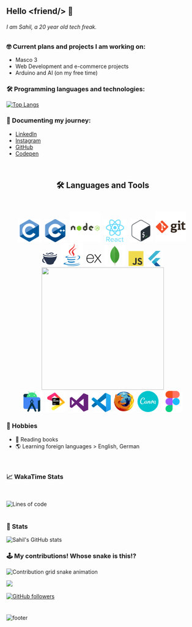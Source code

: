 <h2> Hello  &lt;friend/&gt; 🚀 </h2>
<h6>I am Sahil, a 20 year old tech freak.</h6>

### 🤓 Current plans and projects I am working on:
- Masco 3
- Web Development and e-commerce projects
- Arduino and AI (on my free time)

### 🛠 Programming languages and technologies:
[![Top Langs](https://github-readme-stats-sigma-five.vercel.app/api/top-langs/?username=Professor-codes&layout=compact&theme=midnight-purple)](https://github.com/Professor-codes/github-readme-stats)



### 🦾 Documenting my journey:
- <a href="https://www.linkedin.com/in/sahil-sum-265069269/">LinkedIn</a>
- <a href="https://www.instagram.com/professor.code/">Instagram</a>
- <a href="https://github.com/Professor-codes">GitHub</a>
- <a href="https://codepen.io/Professor-codes">Codepen</a>


<br><h2 align="center"> :hammer_and_wrench: Languages and Tools </h2><br> 

<div align="center">
	<img src="https://github.com/devicons/devicon/blob/master/icons/c/c-original.svg" title="C" alt="C" width="60" height="60"/>&nbsp;
	<img src="https://github.com/devicons/devicon/blob/master/icons/cplusplus/cplusplus-original.svg" title="CPP" alt="CPP" width="60" height="60"/>&nbsp;
	<img src="https://github.com/devicons/devicon/blob/master/icons/nodejs/nodejs-original-wordmark.svg" title="NodeJS" alt="NodeJS" width="80" height="80"/>&nbsp;
	<img src="https://github.com/devicons/devicon/blob/master/icons/react/react-original-wordmark.svg" title="React" alt="React" width="60" height="60"/>&nbsp;
	<img src="https://github.com/devicons/devicon/blob/master/icons/bash/bash-original.svg" title="Bash" alt="Bash" width="60" height="60"/>&nbsp;
	<img src="https://github.com/devicons/devicon/blob/master/icons/git/git-original-wordmark.svg" title="Git" **alt="Git" width="80" height="80"/>&nbsp;
</div>
<div align="center">
	<img src="https://github.com/devicons/devicon/blob/master/icons/coffeescript/coffeescript-original.svg" title="Coffeescript" **alt="Coffeescript" width="40" height="40"/>&nbsp;
  <img src="https://github.com/devicons/devicon/blob/master/icons/java/java-original.svg" title="Java" **alt="Java" width="60" height="60"/>&nbsp;
	<img src="https://github.com/devicons/devicon/blob/master/icons/express/express-original.svg" title="Express" **alt="Express" width="40" height="40"/>&nbsp;
	<img src="https://github.com/devicons/devicon/blob/master/icons/mongodb/mongodb-original.svg" title="MongoDB" **alt="MongoDB" width="55" height="55"/>&nbsp;
	<img src="https://github.com/devicons/devicon/blob/master/icons/javascript/javascript-original.svg" title="JavaScript" **alt="JavaScript" width="40" height="40"/>&nbsp;
	<img src="https://github.com/devicons/devicon/blob/master/icons/flutter/flutter-original.svg" title="Flutter" **alt="Flutter" width="40" height="40"/>&nbsp;
</div>

<div align="center">
<img src="https://camo.githubusercontent.com/3b7c592ede97b6138ffd4b1cc1541c2f3b11fd39/687474703a2f2f33312e6d656469612e74756d626c722e636f6d2f31376665613932306666333665663466356238373764353231366137616164392f74756d626c725f6d6f39786a65387a5a34317163626975666f315f313238302e676966" width="320" height="320">
<div>
  <img src="https://github.com/devicons/devicon/blob/master/icons/androidstudio/androidstudio-original.svg" title="AndroidStudio" **alt="AndroidStudio" width="55" height="55"/>&nbsp;
  <img src="https://github.com/devicons/devicon/blob/master/icons/jetbrains/jetbrains-original.svg" title="Jetbrains" **alt="Jetbrains" width="55" height="55"/>&nbsp;
  <img src="https://github.com/devicons/devicon/blob/master/icons/visualstudio/visualstudio-plain.svg" title="VisualStudio" **alt="VisualStudio" width="50" height="50"/>&nbsp;
  <img src="https://github.com/devicons/devicon/blob/master/icons/vscode/vscode-original.svg" title="VsCode" **alt="VsCode" width="50" height="50"/>&nbsp;
  <img src="https://github.com/devicons/devicon/blob/master/icons/firefox/firefox-original.svg" title="Firefox" **alt="Firefox" width="55" height="55"/>&nbsp;
  <img src="https://github.com/devicons/devicon/blob/master/icons/canva/canva-original.svg" title="Canva" **alt="Canva" width="55" height="55"/>&nbsp;
<img src="https://github.com/devicons/devicon/blob/master/icons/figma/figma-original.svg" title="Figma" **alt="Figma" width="55" height="55"/>&nbsp;
</div>

</div>

### 📌 Hobbies
- 📒 Reading books
- 🌎 Learning foreign languages > English, German
<br>

### 📈 WakaTime Stats
<br>

![Lines of code](https://img.shields.io/badge/From%20Hello%20World%20I%27ve%20Written-2.8%20million%20lines%20of%20code-purple)
<br>
<br>

### 🔖 Stats
![Sahil's GitHub stats](https://github-readme-stats-sigma-five.vercel.app/api?username=Professor-codes&show_icons=true&theme=midnight-purple)
 

### 🕹️ My contributions! Whose snake is this!? 
![Contribution grid snake animation](https://user-images.githubusercontent.com/126326997/229101655-58976baa-273d-4928-a112-fff501bcfcc2.svg)

![](https://komarev.com/ghpvc/?username=Professor-codes&style=for-the-badge&color=lightgrey)



[![GitHub followers](https://img.shields.io/github/followers/Professor-codes.svg?style=social&label=Follow&maxAge=2592000)](https://github.com/Professor-codes?tab=followers)

#

![footer](https://user-images.githubusercontent.com/126326997/229107289-d726623a-cc0d-4145-a494-bdb44a6d3854.jpg) 






